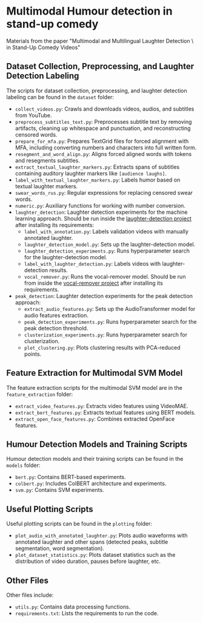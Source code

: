 # Multimodal Humour detection in stand-up comedy
Materials from the paper "Multimodal and Multilingual Laughter Detection \\ in Stand-Up Comedy Videos"

## Dataset Collection, Preprocessing, and Laughter Detection Labeling

The scripts for dataset collection, preprocessing, and laughter detection labeling can be found in the `dataset` folder:

- `collect_videos.py`: Crawls and downloads videos, audios, and subtitles from YouTube.
- `preprocess_subtitles_text.py`: Preprocesses subtitle text by removing artifacts, cleaning up whitespace and
  punctuation, and reconstructing censored words.
- `prepare_for_mfa.py`: Prepares TextGrid files for forced alignment with MFA, including converting numbers and
  characters into full written form.
- `resegment_and_word_align.py`: Aligns forced aligned words with tokens and resegments subtitles.
- `extract_textual_laughter_markers.py`: Extracts spans of subtitles containing auditory laughter markers
  like `[audience laughs]`.
- `label_with_textual_laughter_markers.py`: Labels humor based on textual laughter markers.
- `swear_words_rus.py`: Regular expressions for replacing censored swear words.
- `numeric.py`: Auxiliary functions for working with number conversion.
- `laughter_detection`: Laughter detection experiments for the machine learning approach. Should be run inside the
  [laughter-detection project](https://github.com/jrgillick/laughter-detection) after installing its
  requirements:
    - `label_with_annotation.py`: Labels validation videos with manually annotated laughter.
    - `laughter_detection_model.py`: Sets up the laughter-detection model.
    - `laughter_detection_experiments.py`: Runs hyperparameter search for the laughter-detection model.
    - `label_with_laughter_detection.py`: Labels videos with laughter-detection results.
    - `vocal_remover.py`: Runs the vocal-remover model. Should be run from inside the [vocal-remover
      project](https://github.com/tsurumeso/vocal-remover) after installing its requirements.
- `peak_detection`: Laughter detection experiments for the peak detection approach:
    - `extract_audio_features.py`: Sets up the AudioTransformer model for audio features extraction.
    - `peak_detection_experiments.py`: Runs hyperparameter search for the peak detection threshold.
    - `clusterization_experiments.py`: Runs hyperparameter search for clusterization.
    - `plot_clustering.py`: Plots clustering results with PCA-reduced points.

## Feature Extraction for Multimodal SVM Model

The feature extraction scripts for the multimodal SVM model are in the `feature_extraction` folder:

- `extract_video_features.py`: Extracts video features using VideoMAE.
- `extract_bert_features.py`: Extracts textual features using BERT models.
- `extract_open_face_features.py`: Combines extracted OpenFace features.

## Humour Detection Models and Training Scripts

Humour detection models and their training scripts can be found in the `models` folder:

- `bert.py`: Contains BERT-based experiments.
- `colbert.py`: Includes ColBERT architecture and experiments.
- `svm.py`: Contains SVM experiments.

## Useful Plotting Scripts

Useful plotting scripts can be found in the `plotting` folder:

- `plot_audio_with_annotated_laughter.py`: Plots audio waveforms with annotated laughter and other spans (detected
  peaks, subtitle segmentation, word segmentation).
- `plot_dataset_statistics.py`: Plots dataset statistics such as the distribution of video duration, pauses before
  laughter, etc.

## Other Files

Other files include:

- `utils.py`: Contains data processing functions.
- `requirements.txt`: Lists the requirements to run the code.

